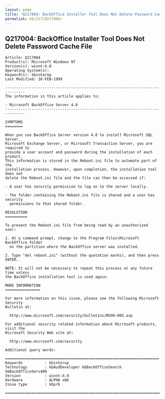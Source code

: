 ```yaml
---
layout: page
title: "Q217004: BackOffice Installer Tool Does Not Delete Password Cache File"
permalink: kb/217/Q217004/
---
```


## Q217004: BackOffice Installer Tool Does Not Delete Password Cache File

	Article: Q217004
	Product(s): Microsoft Windows NT
	Version(s): winnt:4.0
	Operating System(s): 
	Keyword(s): kbinterop
	Last Modified: 16-FEB-1999
	
	-------------------------------------------------------------------------------
	The information in this article applies to:
	
	- Microsoft BackOffice Server 4.0 
	-------------------------------------------------------------------------------
	
	SYMPTOMS
	========
	
	When you use BackOffice Server version 4.0 to install Microsoft SQL Server,
	Microsoft Exchange Server, or Microsoft Transaction Server, you are required to
	provide a user account and password during the installation of each product.
	This information is stored in the Reboot.ini file to automate part of the
	installation process. However, upon completion, the installation tool does not
	delete the Reboot.ini file and the file can then be accessed if:
	
	- A user has security permission to log on to the server locally.
	
	- The folder containing the Reboot.ini file is shared and a user has security
	  permissions to that shared folder.
	
	RESOLUTION
	==========
	
	To prevent the Reboot.ini file from being read by an unauthorized user:
	
	1. At a command prompt, change to the Program Files\Microsoft BackOffice folder
	  on the partition where the BackOffice server was installed.
	
	2. Type "del reboot.ini" (without the quotation marks), and then press ENTER.
	
	NOTE: It will not be necessary to repeat this process at any future time unless
	the BackOffice installation tool is used again.
	
	MORE INFORMATION
	================
	
	For more information on this issue, please see the following Microsoft Security
	Bulletin at:
	
	  http://www.microsoft.com/security/bulletins/MS99-005.asp
	
	For additional security related information about Microsoft products, visit the
	Microsoft Security Web site at:
	
	  http://www.microsoft.com/security
	
	Additional query words:
	
	======================================================================
	Keywords          : kbinterop 
	Technology        : kbAudDeveloper kbBackOfficeSearch kbBackOfficeServ400
	Version           : winnt:4.0
	Hardware          : ALPHA x86
	Issue type        : kbprb
	
	=============================================================================
	
